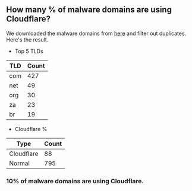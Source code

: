 ## How many % of malware domains are using Cloudflare?


We downloaded the malware domains from [here](https://urlhaus.abuse.ch) and filter out duplicates.
Here's the result.


[//]: # (start replacement)


- Top 5 TLDs

| TLD | Count |
| --- | --- |
| com | 427 |
| net | 49 |
| org | 30 |
| za | 23 |
| br | 19 |


- Cloudflare %

| Type | Count |
| --- | --- |
| Cloudflare | 88 |
| Normal | 795 |


### 10% of malware domains are using Cloudflare.